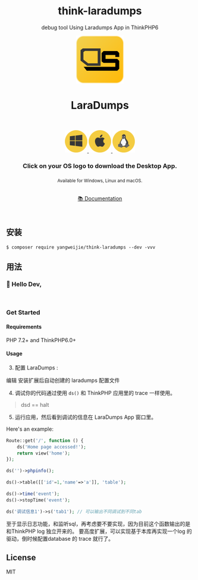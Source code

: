 <h1 align="center"> think-laradumps </h1>

<p align="center"> debug tool Using Laradumps App in ThinkPHP6</p>

<p align="center">
  <img src="./art/logo.png" height="128" alt="" />
</p>
<h1 align="center">LaraDumps</h1>
<div align="center">
  <br />
  <p align="center">
    <a href="https://github.com/laradumps/app/releases/download/v1.2.3/LaraDumps-Setup-1.2.3.exe">
      <img src="./art/os/windows.png" height="60" alt="LaraDumps Windows App" />
    </a>
    <a href="https://github.com/laradumps/app/releases/download/v1.2.3/LaraDumps-1.2.3.dmg">
      <img src="./art/os/macos.png" height="60" alt="LaraDumps MacOS App" />
    </a>
    <a href="https://github.com/laradumps/app/releases/download/v1.2.3/LaraDumps-1.2.3.AppImage">
      <img src="./art/os/linux.png" height="60" alt="LaraDumps Linux App" />
    </a>
  </p>
  <h3>Click on your OS logo to download the Desktop App.</h3>
  <sub>Available for Windows, Linux and macOS.</sub>
  <br />
  <br />
  <p>
    <a href="https://laradumps.dev"> 📚 Documentation </a>
  </p>
</div>
 <br/>


## 安装

```shell
$ composer require yangweijie/think-laradumps --dev -vvv
```

## 用法

### 👋 Hello Dev,

<br/>

### Get Started

#### Requirements

 PHP 7.2+ and ThinkPHP6.0+

#### Usage

3. 配置 LaraDumps :

编辑 安装扩展后自动创建的 laradumps 配置文件

4. 调试你的代码通过使用 `ds()` 和 ThinkPHP 应用里的 trace 一样使用。

> dsd == halt

5. 运行应用，然后看到调试的信息在 LaraDumps App 窗口里。

Here's an example:

```php
Route::get('/', function () {
    ds('Home page accessed!');
    return view('home');
});
```

```php
ds('')->phpinfo();
```

```php
ds()->table([['id'=1,'name'=>'a']], 'table');
```

```php
ds()->time('event');
ds()->stopTime('event');

```
```php
ds('调试信息1')->s('tab1'); // 可以输出不同调试到不同tab
```

至于显示日志功能，和监听sql，再考虑要不要实现，因为目前这个函数输出的是和ThinkPHP log 独立开来的。
要高度扩展，可以实现基于本库再实现一个log 的驱动，倒时候配置database 的 trace 就行了。

## License

MIT
